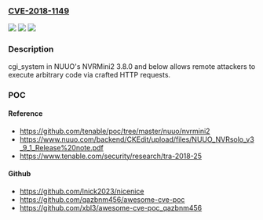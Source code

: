 ### [CVE-2018-1149](https://cve.mitre.org/cgi-bin/cvename.cgi?name=CVE-2018-1149)
![](https://img.shields.io/static/v1?label=Product&message=NUUO%20NVRMini2&color=blue)
![](https://img.shields.io/static/v1?label=Version&message=n%2Fa&color=blue)
![](https://img.shields.io/static/v1?label=Vulnerability&message=Stack%20buffer%20overflow&color=brighgreen)

### Description

cgi_system in NUUO's NVRMini2 3.8.0 and below allows remote attackers to execute arbitrary code via crafted HTTP requests.

### POC

#### Reference
- https://github.com/tenable/poc/tree/master/nuuo/nvrmini2
- https://www.nuuo.com/backend/CKEdit/upload/files/NUUO_NVRsolo_v3_9_1_Release%20note.pdf
- https://www.tenable.com/security/research/tra-2018-25

#### Github
- https://github.com/lnick2023/nicenice
- https://github.com/qazbnm456/awesome-cve-poc
- https://github.com/xbl3/awesome-cve-poc_qazbnm456

